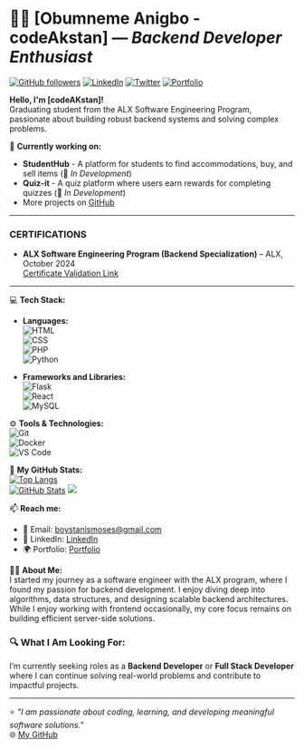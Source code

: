 # 👨‍💻 **[Obumneme Anigbo - codeAkstan]** — _Backend Developer Enthusiast_

[![GitHub followers](https://img.shields.io/github/followers/codeAKstan?label=Follow%20me&style=social)](https://github.com/codeAKstan)
[![LinkedIn](https://img.shields.io/badge/-LinkedIn-blue?style=flat-square&logo=Linkedin&logoColor=white&link=https://www.linkedin.com/in/codeAKstan)](https://www.linkedin.com/in/codeAKstan)
[![Twitter](https://img.shields.io/badge/-Twitter-1DA1F2?style=flat&logo=Twitter&logoColor=white)](https://x.com/codeakstan)
[![Portfolio](https://img.shields.io/badge/Portfolio-Visit-yellowgreen)](https://codeakstan.github.io/)
  
**Hello, I'm [codeAKstan]!**  
Graduating student from the ALX Software Engineering Program, passionate about building robust backend systems and solving complex problems.  
  
🌱 **Currently working on:**  
- **StudentHub** - A platform for students to find accommodations, buy, and sell items (🚧 _In Development_)  
- **Quiz-it** - A quiz platform where users earn rewards for completing quizzes  (🚧 _In Development_)
- More projects on [GitHub](https://github.com/codeAKstan?tab=repositories)

---
  ### **CERTIFICATIONS**  
- **ALX Software Engineering Program (Backend Specialization)** – ALX, October 2024  
  [Certificate Validation Link](https://intranet.alxswe.com/certificates/EzrMcSJBYm)

---
  
💻 **Tech Stack:**  
- **Languages:**  
  ![HTML](https://img.shields.io/badge/HTML-E34F26?style=flat-square&logo=html5&logoColor=white)  
  ![CSS](https://img.shields.io/badge/CSS-1572B6?style=flat-square&logo=css3&logoColor=white)  
  ![PHP](https://img.shields.io/badge/PHP-777BB4?style=flat-square&logo=php&logoColor=white)  
  ![Python](https://img.shields.io/badge/Python-3776AB?style=flat-square&logo=python&logoColor=white)
  
- **Frameworks and Libraries:**  
  ![Flask](https://img.shields.io/badge/Flask-000000?style=flat-square&logo=flask&logoColor=white)  
  ![React](https://img.shields.io/badge/React-20232A?style=flat-square&logo=react&logoColor=61DAFB)  
  ![MySQL](https://img.shields.io/badge/MySQL-4479A1?style=flat-square&logo=mysql&logoColor=white)
  
⚙️ **Tools & Technologies:**  
  ![Git](https://img.shields.io/badge/Git-F05032?style=flat-square&logo=git&logoColor=white)  
  ![Docker](https://img.shields.io/badge/Docker-2496ED?style=flat-square&logo=docker&logoColor=white)  
  ![VS Code](https://img.shields.io/badge/VS%20Code-0078D4?style=flat-square&logo=visual-studio-code&logoColor=white)

🌟 **My GitHub Stats:**  
[![Top Langs](https://github-readme-stats.vercel.app/api/top-langs/?username=codeAKstan&layout=compact&theme=dark)](https://github.com/codeAKstan)  
[![GitHub Stats](https://github-readme-stats.vercel.app/api?username=codeAKstan&show_icons=true&theme=dark)](https://github.com/codeAKstan)
<a href="https://github.com/codeAKstan"><img src="https://github-readme-streak-stats.herokuapp.com/?user=codeAKstan&stroke=ffffff&background=1c1917&ring=0891b2&fire=0891b2&currStreakNum=ffffff&currStreakLabel=0891b2&sideNums=ffffff&sideLabels=ffffff&dates=ffffff&hide_border=true" /></a>

📫 **Reach me:**  
- 📧 Email: [boystanismoses@gmail.com](mailto:boystanismoses@gmail.com)  
- 💼 LinkedIn: [LinkedIn](https://linkedin.com/in/codeAKstan)  
- 🌍 Portfolio: [Portfolio](https://codeakstan.github.io/)

👨‍🎓 **About Me:**  
I started my journey as a software engineer with the ALX program, where I found my passion for backend development. I enjoy diving deep into algorithms, data structures, and designing scalable backend architectures. While I enjoy working with frontend occasionally, my core focus remains on building efficient server-side solutions.

### 🔍 **What I Am Looking For:**
I’m currently seeking roles as a **Backend Developer** or **Full Stack Developer** where I can continue solving real-world problems and contribute to impactful projects.

---

⭐ _"I am passionate about coding, learning, and developing meaningful software solutions."_  
🌐 [My GitHub](https://github.com/codeAKstan)
